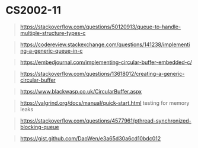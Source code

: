 # CS2002-11

> https://stackoverflow.com/questions/50120913/queue-to-handle-multiple-structure-types-c

> https://codereview.stackexchange.com/questions/141238/implementing-a-generic-queue-in-c

> https://embedjournal.com/implementing-circular-buffer-embedded-c/

> https://stackoverflow.com/questions/13618012/creating-a-generic-circular-buffer

> https://www.blackwasp.co.uk/CircularBuffer.aspx

> https://valgrind.org/docs/manual/quick-start.html
testing for memory leaks

> https://stackoverflow.com/questions/4577961/pthread-synchronized-blocking-queue

> https://gist.github.com/DaoWen/e3a65d30a6cd10bdc012